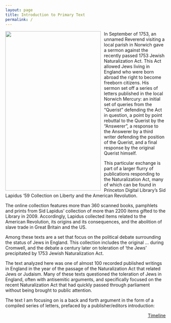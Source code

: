 ```yaml
---
layout: page
title: Introduction to Primary Text
permalink: /
---
```


<img src="https://iiif-cloud.princeton.edu/iiif/2/65%2F15%2F9d%2F65159d3311e847f1a986e57ae4eb9f88%2Fintermediate_file/full/1151,/0/default.jpg" width="300" height="500" style="float:left;margin:0px 10px 5px 0px">

In September of 1753, an unnamed Reverend visiting a local parish in Norwich gave a sermon against the recently passed 1753 Jewish Naturalization Act. This Act allowed Jews living in England who were born abroad the right to become freeborn citizens. His sermon set off a series of letters published in the local Norwich Mercury: an initial set of queries from the “Querist” defending the Act in question, a point by point rebuttal to the Querist by the “Answerer”, a response to the Answerer by a third writer defending the position of the Querist, and a final response by the original Querist himself.

This particular exchange is part of a larger flurry of publications responding to the Naturalization Act, many of which can be found in Princeton Digital Library’s Sid Lapidus ‘59 Collection on Liberty and the American Revolution.

The online collection features more than 360 scanned books, pamphlets and prints from Sid Lapidus’ collection of more than 2200 items gifted to the Library in 2009. Accordingly, Lapidus collected items related to the American Revolution, its origins and its consequences, and the abolition of slave trade in Great Britain and the US.

Among these texts are a set that focus on the political debate surrounding the status of Jews in England. This collection includes the original … during Cromwell, and the debate a century later on toleration of ‘the Jews’ precipitated by 1753 Jewish Naturalization Act.

The text analyzed here was one of almost 100 recorded published writings in England in the year of the passage of the Naturalization Act that related Jews or Judaism. Many of these texts questioned the toleration of Jews in England, often with antisemitic arguments, and specifically focused on the recent Naturalization Act that had quickly passed through parliament without being brought  to public attention.  

The text I am focusing on is a back and forth argument in the form of a compiled series of letters, prefaced by a publisher/editors introduction:


<div style="text-align: right"> <a href="../Timeline">Timeline</a> </div>
